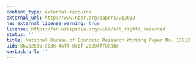 ```yaml
---
content_type: external-resource
external_url: http://www.nber.org/papers/w13813
has_external_license_warning: true
license: https://en.wikipedia.org/wiki/All_rights_reserved
status: ''
title: National Bureau of Economic Research Working Paper No. 13813
uid: 862a26d6-db38-46ff-8cbf-2a284ff8aabe
wayback_url: ''
---
```

